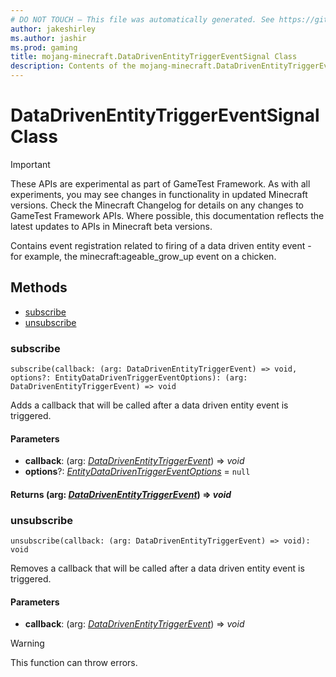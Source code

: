 ```yaml
---
# DO NOT TOUCH — This file was automatically generated. See https://github.com/Mojang/MinecraftScriptingApiDocsGenerator to modify descriptions, examples, etc.
author: jakeshirley
ms.author: jashir
ms.prod: gaming
title: mojang-minecraft.DataDrivenEntityTriggerEventSignal Class
description: Contents of the mojang-minecraft.DataDrivenEntityTriggerEventSignal class.
---
```

# DataDrivenEntityTriggerEventSignal Class
>[!IMPORTANT]
>These APIs are experimental as part of GameTest Framework. As with all experiments, you may see changes in functionality in updated Minecraft versions. Check the Minecraft Changelog for details on any changes to GameTest Framework APIs. Where possible, this documentation reflects the latest updates to APIs in Minecraft beta versions.

Contains event registration related to firing of a data driven entity event - for example, the minecraft:ageable_grow_up event on a chicken.

## Methods
- [subscribe](#subscribe)
- [unsubscribe](#unsubscribe)
  
### **subscribe**
`
subscribe(callback: (arg: DataDrivenEntityTriggerEvent) => void, options?: EntityDataDrivenTriggerEventOptions): (arg: DataDrivenEntityTriggerEvent) => void
`

Adds a callback that will be called after a data driven entity event is triggered.
#### **Parameters**
- **callback**: (arg: [*DataDrivenEntityTriggerEvent*](DataDrivenEntityTriggerEvent.md)) => *void*
- **options**?: [*EntityDataDrivenTriggerEventOptions*](EntityDataDrivenTriggerEventOptions.md) = `null`

#### **Returns** (arg: [*DataDrivenEntityTriggerEvent*](DataDrivenEntityTriggerEvent.md)) => *void*
### **unsubscribe**
`
unsubscribe(callback: (arg: DataDrivenEntityTriggerEvent) => void): void
`

Removes a callback that will be called after a data driven entity event is triggered.
#### **Parameters**
- **callback**: (arg: [*DataDrivenEntityTriggerEvent*](DataDrivenEntityTriggerEvent.md)) => *void*
> [!WARNING]
> This function can throw errors.
